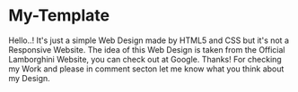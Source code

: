 # My-Template
Hello..!
It's just a simple Web Design made by HTML5 and 
CSS but it's not a Responsive Website.
The idea of this Web Design is taken from the Official Lamborghini Website,
you can check out at Google.
Thanks! For checking my Work and please in comment secton let me know what you think about my Design.
